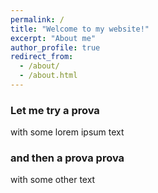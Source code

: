 ```yaml
---
permalink: /
title: "Welcome to my website!"
excerpt: "About me"
author_profile: true
redirect_from: 
  - /about/
  - /about.html
---
```


### Let me try a prova

 with some lorem ipsum text

### and then a prova prova

with some other text